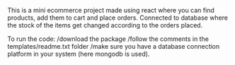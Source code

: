 This is a mini ecommerce project made using react where you can find products, add them to cart and place orders.
Connected to database where the stock of the items get changed according to the orders placed.

To run the code:
/download the package
/follow the comments in the templates/readme.txt folder
/make sure you have a database connection platform in your system (here mongodb is used).
